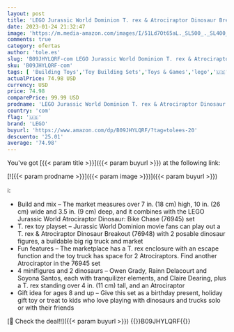 ```yaml
---
layout: post
title: 'LEGO Jurassic World Dominion T. rex & Atrociraptor Dinosaur Breakout 76948 Building Toy Set for Kids  Boys  and Girls Ages 8+  466 Pieces '
date: 2023-01-24 21:32:47
image: 'https://m.media-amazon.com/images/I/51Ld7Ot65aL._SL500_._SL400_.jpg'
comments: true
category: ofertas
author: 'tole.es'
slug: 'B09JHYLQRF-com LEGO Jurassic World Dominion T. rex & Atrociraptor...'
sku: 'B09JHYLQRF-com'
tags: [ 'Building Toys','Toy Building Sets','Toys & Games','lego','🇺🇸', ]
actualPrice: 74.98 USD
currency: USD
price: 74.98
comparePrice: 99.99 USD
prodname: 'LEGO Jurassic World Dominion T. rex & Atrociraptor Dinosaur Breakout 76948 Building Toy Set for Kids  Boys  and Girls Ages 8+  466 Pieces '
country: 'com'
flag: '🇺🇸'
brand: 'LEGO'
buyurl: 'https://www.amazon.com/dp/B09JHYLQRF/?tag=tolees-20'
descuento: '25.01'
average: '74.98'
---
```


You've got [{{< param title >}}]({{< param buyurl >}}) at the following link:

[![{{< param prodname >}}]({{< param image >}})]({{< param buyurl >}})

ℹ️:

- Build and mix – The market measures over 7 in. (18 cm) high, 10 in. (26 cm) wide and 3.5 in. (9 cm) deep, and it combines with the LEGO Jurassic World Atrociraptor Dinosaur: Bike Chase (76945) set
- T. rex toy playset – Jurassic World Dominion movie fans can play out a T. rex & Atrociraptor Dinosaur Breakout (76948) with 2 posable dinosaur figures, a buildable big rig truck and market
- Fun features – The marketplace has a T. rex enclosure with an escape function and the toy truck has space for 2 Atrociraptors. Find another Atrociraptor in the 76945 set
- 4 minifigures and 2 dinosaurs – Owen Grady, Rainn Delacourt and Soyona Santos, each with tranquilizer elements, and Claire Dearing, plus a T. rex standing over 4 in. (11 cm) tall, and an Atrociraptor
- Gift idea for ages 8 and up – Give this set as a birthday present, holiday gift toy or treat to kids who love playing with dinosaurs and trucks solo or with their friends

[🛒 Check the deal!!]({{< param buyurl >}})
{{<world>}}B09JHYLQRF{{</world>}}
